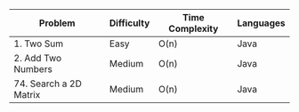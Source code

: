 Problem|Difficulty|Time Complexity|Languages
|---|---|---|--|
|1. Two Sum|Easy|O(n)|Java|
|2. Add Two Numbers|Medium|O(n)|Java|
|74. Search a 2D Matrix|Medium|O(n)|Java|

